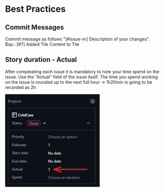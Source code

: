 # Best Practices

## Commit Messages

Commit message as follows "[#issue-nr] Description of your changes".  
Bsp.: [#7] Added Tile Content to Tile

## Story duration - Actual 

After compleating each issue it is mandatory to note your time spend on the issue. Use the "Actual" field of the issue itself. The time you spend working on the issue is rounded up to the next full hour -> 1h20min is going to be recorded as 2h

![example image actual field in issue](image.png)
